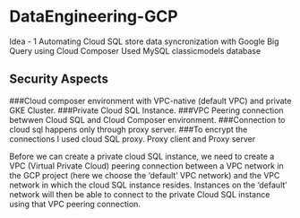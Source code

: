 # DataEngineering-GCP

Idea - 1
Automating Cloud SQL store data syncronization with Google Big Query using Cloud Composer
Used MySQL classicmodels database


## Security Aspects
###Cloud composer environment with VPC-native (default VPC) and private GKE Cluster. 
###Private Cloud SQL Instance.
###VPC Peering connection betwwen Cloud SQL and Cloud Composer environment. 
###Connection to cloud sql happens only through proxy server.
###To encrypt the connections I used cloud SQL proxy. Proxy client and Proxy server







Before we can create a private cloud SQL instance, we need to create a VPC (Virtual Private Cloud) peering connection between a VPC network in the GCP project (here we choose the ‘default’ VPC network) and the VPC network in which the cloud SQL instance resides. Instances on the ‘default’ network will then be able to connect to the private Cloud SQL instance using that VPC peering connection. 

